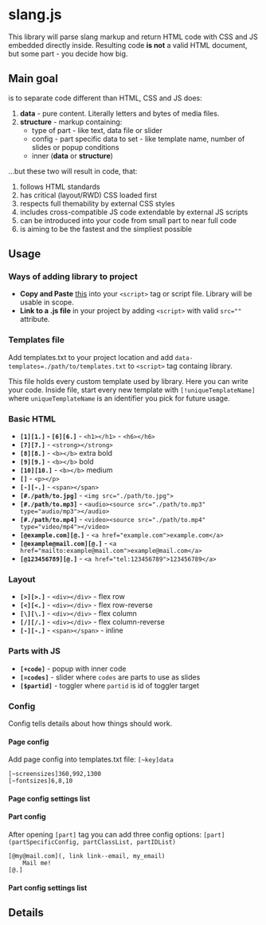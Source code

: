 # slang.js

This library will parse slang markup and return HTML code with CSS and JS embedded directly inside. Resulting code **is not** a valid HTML document, but some part - you decide how big.

## Main goal

is to separate code different than HTML, CSS and JS does:

1. **data** - pure content. Literally letters and bytes of media files.
2. **structure** - markup containing: 
    - type of part - like text, data file or slider
    - config - part specific data to set - like template name, number of slides or popup conditions
    - inner (**data** or **structure**)

...but these two will result in code, that:
1. follows HTML standards
2. has critical (layout/RWD) CSS loaded first
3. respects full themability by external CSS styles
4. includes cross-compatible JS code extendable by external JS scripts
5. can be introduced into your code from small part to near full code
6. is aiming to be the fastest and the simpliest possible

## Usage

### Ways of adding library to project

- **Copy and Paste** [this](https://raw.githubusercontent.com/grezisek/grezisek-libraries/main/slang/slang.js) into your `<script>` tag or script file. Library will be usable in scope.
- **Link to a .js file** in your project by adding `<script>` with valid `src=""` attribute.

### Templates file

Add templates.txt to your project location and add `data-templates=./path/to/templates.txt` to `<script>` tag containg library.

This file holds every custom template used by library. Here you can write your code.
Inside file, start every new template with `[!uniqueTemplateName]` where `uniqueTemplateName` is an identifier you pick for future usage.


### Basic HTML

- **`[1][1.]` - `[6][6.]`** - `<h1></h1>` - `<h6></h6>`
- **`[7][7.]`** - `<strong></strong>`
- **`[8][8.]`** - `<b></b>` extra bold
- **`[9][9.]`** - `<b></b>` bold
- **`[10][10.]`** - `<b></b>` medium
- **`[]`** - `<p></p>`
- **`[-][-.]`** - `<span></span>`
- **`[#./path/to.jpg]`** - `<img src="./path/to.jpg">`
- **`[#./path/to.mp3]`** - `<audio><source src="./path/to.mp3" type="audio/mp3"></audio>`
- **`[#./path/to.mp4]`** - `<video><source src="./path/to.mp4" type="video/mp4"></video>`
- **`[@example.com][@.]`** - `<a href="example.com">example.com</a>`
- **`[@example@mail.com][@.]`** - `<a href="mailto:example@mail.com">example@mail.com</a>`
- **`[@123456789][@.]`** - `<a href="tel:123456789">123456789</a>`

### Layout

- **`[>][>.]`** - `<div></div>` - flex row
- **`[<][<.]`** - `<div></div>` - flex row-reverse
- **`[\][\.]`** - `<div></div>` - flex column
- **`[/][/.]`** - `<div></div>` - flex column-reverse
- **`[-][-.]`** - `<span></span>` - inline

### Parts with JS

- **`[+code]`** - popup with inner code
- **`[=codes]`** - slider where `codes` are parts to use as slides
- **`[$partid]`** - toggler where `partid` is id of toggler target

### Config

Config tells details about how things should work.

#### Page config

Add page config into templates.txt file:
`[~key]data`

```
[~screensizes]360,992,1300
[~fontsizes]6,8,10
```

#### Page config settings list

#### Part config

After opening `[part]` tag you can add three config options:
`[part](partSpecificConfig, partClassList, partIDList)`

```
[@my@mail.com](, link link--email, my_email)
    Mail me!
[@.]
```
#### Part config settings list


## Details
